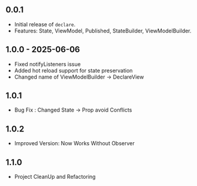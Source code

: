 ## 0.0.1

- Initial release of `declare`.
- Features: State<T>, ViewModel, Published<T>, StateBuilder, ViewModelBuilder.

## 1.0.0 - 2025-06-06

- Fixed notifyListeners issue
- Added hot reload support for state preservation
- Changed name of ViewModelBuilder -> DeclareView

## 1.0.1 
- Bug Fix : Changed State -> Prop avoid Conflicts

## 1.0.2
- Improved Version: Now Works Without Observer

## 1.1.0
- Project CleanUp and Refactoring